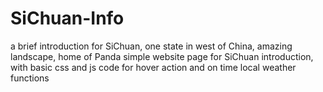 # SiChuan-Info
a brief introduction for SiChuan, one state in west of China, amazing landscape, home of Panda
simple website page for SiChuan introduction, with basic css and js code for hover action and on time local weather functions

